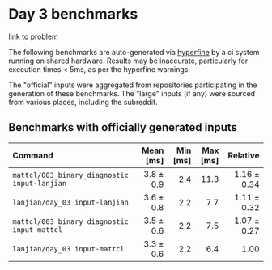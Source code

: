 # Day 3 benchmarks

[link to problem](http://adventofcode.com/2021/day/3)

The following benchmarks are auto-generated via [hyperfine](https://github.com/sharkdp/hyperfine) by a ci system running on shared hardware. Results may be inaccurate, particularly for execution times < 5ms, as per the hyperfine warnings.

The "official" inputs were aggregated from repositories participating in the generation of these benchmarks. The "large" inputs (if any) were sourced from various places, including the subreddit.

## Benchmarks with officially generated inputs
| Command | Mean [ms] | Min [ms] | Max [ms] | Relative |
|:---|---:|---:|---:|---:|
| `mattcl/003_binary_diagnostic input-lanjian` | 3.8 ± 0.9 | 2.4 | 11.3 | 1.16 ± 0.34 |
| `lanjian/day_03 input-lanjian` | 3.6 ± 0.8 | 2.2 | 7.7 | 1.11 ± 0.32 |
| `mattcl/003_binary_diagnostic input-mattcl` | 3.5 ± 0.6 | 2.2 | 7.5 | 1.07 ± 0.27 |
| `lanjian/day_03 input-mattcl` | 3.3 ± 0.6 | 2.2 | 6.4 | 1.00 |
